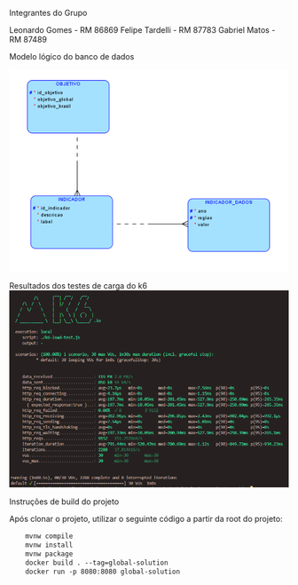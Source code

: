 
Integrantes do Grupo

Leonardo Gomes - RM 86869
Felipe Tardelli - RM 87783
Gabriel Matos - RM 87489

Modelo lógico do banco de dados

![Alt text](image-1.png)

Resultados dos testes de carga do k6
![Alt text](image.png)

Instruções de build do projeto

Após clonar o projeto, utilizar o seguinte código a partir da root do projeto:

        mvnw compile
        mvnw install
        mvnw package
        docker build . --tag=global-solution
        docker run -p 8080:8080 global-solution


